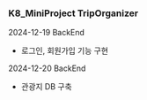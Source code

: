 ### K8_MiniProject TripOrganizer

2024-12-19
BackEnd
- 로그인, 회원가입 기능 구현

2024-12-20
BackEnd
- 관광지 DB 구축
  
